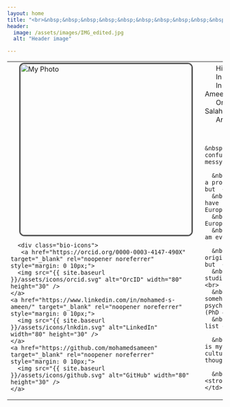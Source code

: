 ```yaml
---
layout: home
title: "<br>&nbsp;&nbsp;&nbsp;&nbsp;&nbsp;&nbsp;&nbsp;&nbsp;&nbsp;&nbsp;&nbsp;&nbsp;&nbsp;&nbsp;&nbsp;&nbsp;&nbsp;Bio"
header:
  image: /assets/images/IMG_edited.jpg
  alt: "Header image"

---
```


<table>
  <tr>
    <td style="vertical-align: top; padding-right: 20px;">
      <img src="{{ site.baseurl }}/assets/images/mainPic.jpg" alt="My Photo" width="400" style="border-radius: 12px; border: 3px solid #555; margin-left: 20px;"/>

      <div class="bio-icons">
       <a href="https://orcid.org/0000-0003-4147-490X" target="_blank" rel="noopener noreferrer" style="margin: 0 10px;">
      <img src="{{ site.baseurl }}/assets/icons/orcid.svg" alt="OrcID" width="80" height="30" />
    </a>
    <a href="https://www.linkedin.com/in/mohamed-s-ameen/" target="_blank" rel="noopener noreferrer" style="margin: 0 10px;">
      <img src="{{ site.baseurl }}/assets/icons/lnkdin.svg" alt="LinkedIn" width="80" height="30" />
    </a>
    <a href="https://github.com/mohamedsameen" target="_blank" rel="noopener noreferrer" style="margin: 0 10px;">
      <img src="{{ site.baseurl }}/assets/icons/github.svg" alt="GitHub" width="80" height="30" />
    </a>
  </div>
    </td>
    <td>
      &nbsp;&nbsp;&nbsp;&nbsp;&nbsp;&nbsp;Hi there! I'm Mohamed.  <br>
      &nbsp;&nbsp;&nbsp;&nbsp;&nbsp;&nbsp;In Europe, I'm Mo.  <br>
      &nbsp;&nbsp;&nbsp;&nbsp;&nbsp;&nbsp;In the science world, I go by Mohamed Ameen.  <br>
      &nbsp;&nbsp;&nbsp;&nbsp;&nbsp;&nbsp;On my passport: Mohamed Safwat Salaheldeen Ameen.  <br>
      &nbsp;&nbsp;&nbsp;&nbsp;&nbsp;&nbsp;And in Egypt: Safwat.  <br><br>

      &nbsp;&nbsp;&nbsp;&nbsp;&nbsp;&nbsp;Sounds confusing? Trust me, my life is no less messy.  <br><br>

      &nbsp;&nbsp;&nbsp;&nbsp;&nbsp;&nbsp;I am a proud Muslim, Arab, African, Egyptian, but  <br>
      &nbsp;&nbsp;&nbsp;&nbsp;&nbsp;&nbsp;I have lived most of my adult life in Europe.  <br>
      &nbsp;&nbsp;&nbsp;&nbsp;&nbsp;&nbsp;Am I European? Am I Egyptian?  <br>
      &nbsp;&nbsp;&nbsp;&nbsp;&nbsp;&nbsp;"I am everything and nothing."  <br><br>

      &nbsp;&nbsp;&nbsp;&nbsp;&nbsp;&nbsp;I am originally a Pharmacist (B.Sc. – Egypt), but  <br>
      &nbsp;&nbsp;&nbsp;&nbsp;&nbsp;&nbsp;I studied Neuroscience (M.Sc. – France) too,  <br>
      &nbsp;&nbsp;&nbsp;&nbsp;&nbsp;&nbsp;and somehow ended up surrounded by psychologists studying cognition and sleep (PhD – Austria).  <br>
      &nbsp;&nbsp;&nbsp;&nbsp;&nbsp;&nbsp;The list goes on and on...  <br><br>

      &nbsp;&nbsp;&nbsp;&nbsp;&nbsp;&nbsp;This is my story — shaped by many signals of cultures, sciences and, most importantly, thought.  <br><br>

      &nbsp;&nbsp;&nbsp;&nbsp;&nbsp;&nbsp;<strong>Welcome.</strong>
    </td>
  </tr>
</table>

